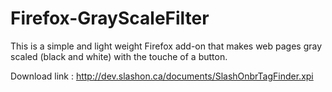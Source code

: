 # Firefox-GrayScaleFilter
This is a simple and light weight Firefox add-on that makes web pages gray scaled (black and white) with the touche of a button. 

Download link : http://dev.slashon.ca/documents/SlashOnbrTagFinder.xpi
